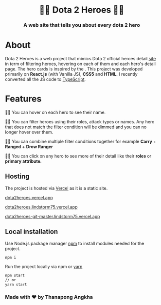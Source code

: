 <h1 align="center">🐱‍👤 Dota 2 Heroes 🐱‍🏍</h1>
<h3 align="center">A web site that tells you about every dota 2 hero</h3>

# About

Dota 2 Heroes is a web project that mimics Dota 2 official heroes detail [site](https://www.dota2.com/heroes/) in term of filtering heroes, hovering on each of them and each hero's detail page. The hero cards is inspired by the . This project was developed primarily on **React.js** (with Vanilla JS), **CSS5** and **HTML**. I recently converted all the JS code to [TypeScript](https://www.typescriptlang.org/).

# Features
🐱‍🐉 You can hover on each hero to see their name.

🐱‍🚀 You can filter heroes using their roles, attack types or names. Any hero that does not match the filter condition will be dimmed and you can no longer hover over them.
 
🐱‍💻 You can combine multiple filter conditions together for example **Carry** + **Ranged** + **Drow Ranger**

🐱‍👓 You can click on any hero to see more of their detail like their **roles** or **primary attribute**.

## Hosting

The project is hosted via [Vercel](https://vercel.com/) as it is a static site.

[dota2heroes.vercel.app](dota2heroes.vercel.app)

[dota2heroes.lindstorm75.vercel.app](https://dota2heroes.lindstorm75.vercel.app/)

[dota2heroes-git-master.lindstorm75.vercel.app](https://dota2heroes-git-master.lindstorm75.vercel.app/)


## Local installation

Use Node.js package manager [npm](https://nodejs.org/en/) to install modules needed for the project.

```bash
npm i
```
Run the project locally via npm or [yarn](https://yarnpkg.com/)
```bash
npm start
// or
yarn start
```

### Made with ❤ by Thanapong Angkha
